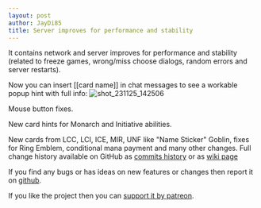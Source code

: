 ```yaml
---
layout: post
author: JayDi85
title: Server improves for performance and stability
---
```

It contains network and server improves for performance and stability 
(related to freeze games, wrong/miss choose dialogs, random errors and server restarts).

Now you can insert [[card name]] in chat messages to see a workable popup hint with full info:
![shot_231125_142506](https://github.com/magefree/mage/assets/8344157/051b0d14-200f-4c1a-bfcc-24f5366ca677)

Mouse button fixes.

New card hints for Monarch and Initiative abilities. 

New cards from LCC, LCI, ICE, MIR, UNF like "Name Sticker" Goblin, fixes for Ring Emblem, 
conditional mana payment and many other changes. 
Full change history available on GitHub as [commits history](https://github.com/magefree/mage/commits/) 
or as [wiki page](https://github.com/magefree/mage/wiki/Release-changes)

If you find any bugs or has ideas on new features or changes then report it on [github](https://github.com/magefree/mage/issues).

If you like the project then you can [support it by patreon](https://xmage.today/#donate).